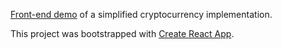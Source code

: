 [Front-end demo](https://cctv2206.github.io/kai-chain-demo/) of a simplified cryptocurrency implementation.

This project was bootstrapped with [Create React App](https://github.com/facebookincubator/create-react-app).
